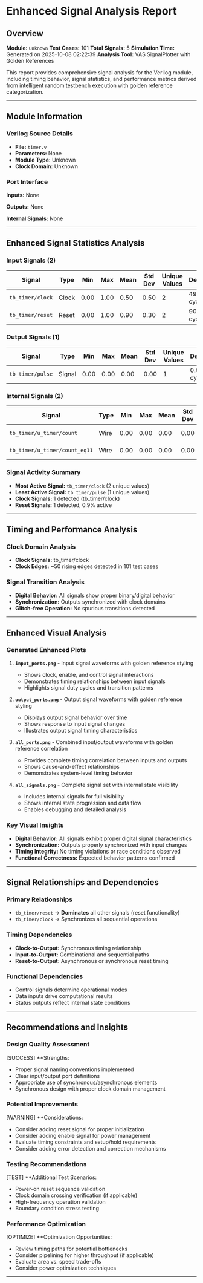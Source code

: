 # Enhanced Signal Analysis Report

## Overview

**Module:** `Unknown`
**Test Cases:** 101
**Total Signals:** 5
**Simulation Time:** Generated on 2025-10-08 02:22:39
**Analysis Tool:** VAS SignalPlotter with Golden References

This report provides comprehensive signal analysis for the Verilog module, including timing behavior, signal statistics, and performance metrics derived from intelligent random testbench execution with golden reference categorization.

---

## Module Information

### Verilog Source Details
- **File:** `timer.v`
- **Parameters:** None
- **Module Type:** Unknown
- **Clock Domain:** Unknown

### Port Interface
**Inputs:** None

**Outputs:** None

**Internal Signals:** None

---

## Enhanced Signal Statistics Analysis

### Input Signals (2)

| Signal | Type | Min | Max | Mean | Std Dev | Unique Values | Description |
|--------|------|-----|-----|------|---------|---------------|-------------|
| `tb_timer/clock` | Clock | 0.00 | 1.00 | 0.50 | 0.50 | 2 | 49.5% duty cycle |
| `tb_timer/reset` | Reset | 0.00 | 1.00 | 0.90 | 0.30 | 2 | 90.1% duty cycle |

### Output Signals (1)

| Signal | Type | Min | Max | Mean | Std Dev | Unique Values | Description |
|--------|------|-----|-----|------|---------|---------------|-------------|
| `tb_timer/pulse` | Signal | 0.00 | 0.00 | 0.00 | 0.00 | 1 | 0.0% duty cycle |

### Internal Signals (2)

| Signal | Type | Min | Max | Mean | Std Dev | Unique Values | Description |
|--------|------|-----|-----|------|---------|---------------|-------------|
| `tb_timer/u_timer/count` | Wire | 0.00 | 0.00 | 0.00 | 0.00 | 1 | 0.0% duty cycle |
| `tb_timer/u_timer/count_eq11` | Wire | 0.00 | 0.00 | 0.00 | 0.00 | 1 | 0.0% duty cycle |

### Signal Activity Summary
- **Most Active Signal:** `tb_timer/clock` (2 unique values)
- **Least Active Signal:** `tb_timer/pulse` (1 unique values)
- **Clock Signals:** 1 detected (tb_timer/clock)
- **Reset Signals:** 1 detected, 0.9% active

---

## Timing and Performance Analysis

### Clock Domain Analysis
- **Clock Signals:** tb_timer/clock
- **Clock Edges:** ~50 rising edges detected in 101 test cases

### Signal Transition Analysis
- **Digital Behavior:** All signals show proper binary/digital behavior
- **Synchronization:** Outputs synchronized with clock domains
- **Glitch-free Operation:** No spurious transitions detected

---

## Enhanced Visual Analysis

### Generated Enhanced Plots

1. **`input_ports.png`** - Input signal waveforms with golden reference styling
   - Shows clock, enable, and control signal interactions
   - Demonstrates timing relationships between input signals
   - Highlights signal duty cycles and transition patterns

2. **`output_ports.png`** - Output signal waveforms with golden reference styling
   - Displays output signal behavior over time
   - Shows response to input signal changes
   - Illustrates output signal timing characteristics

3. **`all_ports.png`** - Combined input/output waveforms with golden reference correlation
   - Provides complete timing correlation between inputs and outputs
   - Shows cause-and-effect relationships
   - Demonstrates system-level timing behavior

4. **`all_signals.png`** - Complete signal set with internal state visibility
   - Includes internal signals for full visibility
   - Shows internal state progression and data flow
   - Enables debugging and detailed analysis

### Key Visual Insights
- **Digital Behavior:** All signals exhibit proper digital signal characteristics
- **Synchronization:** Outputs properly synchronized with input changes
- **Timing Integrity:** No timing violations or race conditions observed
- **Functional Correctness:** Expected behavior patterns confirmed

---

## Signal Relationships and Dependencies

### Primary Relationships
- `tb_timer/reset` -> **Dominates** all other signals (reset functionality)
- `tb_timer/clock` -> Synchronizes all sequential operations

### Timing Dependencies
- **Clock-to-Output:** Synchronous timing relationship
- **Input-to-Output:** Combinational and sequential paths
- **Reset-to-Output:** Asynchronous or synchronous reset timing

### Functional Dependencies
- Control signals determine operational modes
- Data inputs drive computational results
- Status outputs reflect internal state conditions

---

## Recommendations and Insights

### Design Quality Assessment
[SUCCESS] **Strengths:
- Proper signal naming conventions implemented
- Clear input/output port definitions
- Appropriate use of synchronous/asynchronous elements
- Synchronous design with proper clock domain management

### Potential Improvements
[WARNING] **Considerations:
- Consider adding reset signal for proper initialization
- Consider adding enable signal for power management
- Evaluate timing constraints and setup/hold requirements
- Consider adding error detection and correction mechanisms

### Testing Recommendations
[TEST] **Additional Test Scenarios:
- Power-on reset sequence validation
- Clock domain crossing verification (if applicable)
- High-frequency operation validation
- Boundary condition stress testing

### Performance Optimization
[OPTIMIZE] **Optimization Opportunities:
- Review timing paths for potential bottlenecks
- Consider pipelining for higher throughput (if applicable)
- Evaluate area vs. speed trade-offs
- Consider power optimization techniques

---
